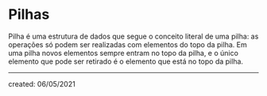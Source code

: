 # Pilhas
Pilha é uma estrutura de dados que segue o conceito literal de uma pilha: as operações só podem ser realizadas com elementos do topo da pilha. Em uma pilha novos elementos sempre entram no topo da pilha, e o único elemento que pode ser retirado é o elemento que está no topo da pilha.

---

created: 06/05/2021
